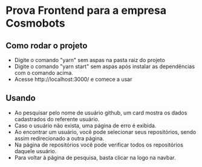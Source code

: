 # Prova Frontend para a empresa Cosmobots
## Como rodar o projeto
* Digite o comando "yarn" sem aspas na pasta raiz do projeto
* Digite o comando "yarn start" sem aspas após instalar as dependências com o comando acima.
* Acesse http://localhost:3000/ e comece a usar

## Usando
* Ao pesquisar pelo nome de usuário github, um card mostra os dados cadastrados do referente usuário.
* Caso o usuário não exista, uma página de erro é exibida.
* Ao encontrar um usuário, você pode selecionar seus repositórios, sendo assim redirecionado a outra página.
* Na página de repositórios você pode verificar todos os repositórios daquele usuário.
* Para voltar à página de pesquisa, basta clicar na logo na navbar.